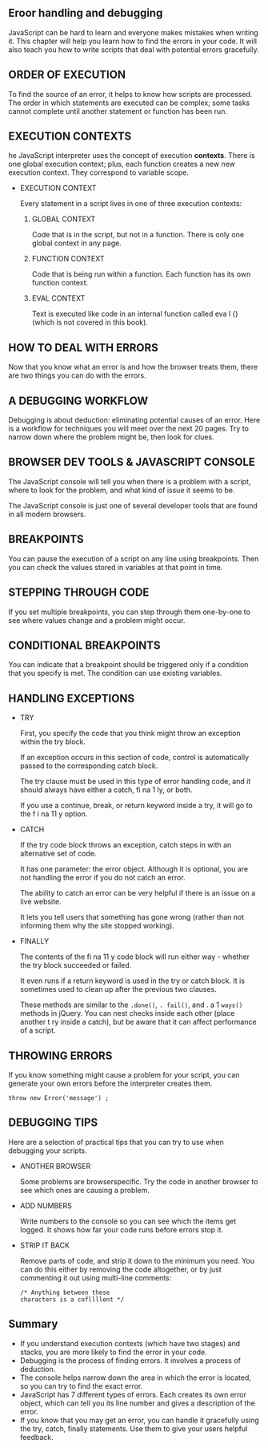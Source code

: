 ## Eroor handling and debugging 

JavaScript can be hard to learn and everyone makes
mistakes when writing it. This chapter will help you learn
how to find the errors in your code. It will also teach you how
to write scripts that deal with potential errors gracefully. 

## ORDER OF EXECUTION

To find the source of an error, it helps to know how scripts are processed.
The order in which statements are executed can be complex; some tasks
cannot complete until another statement or function has been run.

## EXECUTION CONTEXTS

he JavaScript interpreter uses the concept of execution **contexts**.
There is one global execution context; plus, each function creates a new
new execution context. They correspond to variable scope. 

* EXECUTION CONTEXT

    Every statement in a script lives in one of three
execution contexts:


    1. GLOBAL CONTEXT

        Code that is in the script, but not in a function.
        There is only one global context in any page. 
    2. FUNCTION CONTEXT

        Code that is being run within a function.
        Each function has its own function context.
    3. EVAL CONTEXT

        Text is executed like code in an internal function
        called eva l {) (which is not covered in this book).


## HOW TO DEAL WITH ERRORS

Now that you know what an error is and how the browser treats them,
there are two things you can do with the errors. 

## A DEBUGGING WORKFLOW

Debugging is about deduction: eliminating potential causes of an error.
Here is a workflow for techniques you will meet over the next 20 pages.
Try to narrow down where the problem might be, then look for clues.

## BROWSER DEV TOOLS & JAVASCRIPT CONSOLE 

The JavaScript console will tell you when there is a problem with a script,
where to look for the problem, and what kind of issue it seems to be.

The JavaScript console is just one of several developer tools that are
found in all modern browsers.

## BREAKPOINTS 
You can pause the execution of a script on any
line using breakpoints. Then you can check the
values stored in variables at that point in time.

## STEPPING THROUGH CODE

If you set multiple breakpoints, you can step
through them one-by-one to see where values
change and a problem might occur.

## CONDITIONAL BREAKPOINTS

You can indicate that a breakpoint should be
triggered only if a condition that you specify is
met. The condition can use existing variables. 

## HANDLING EXCEPTIONS

- TRY

    First, you specify the code
    that you think might throw an
    exception within the try block.

    If an exception occurs in this
    section of code, control is
    automatically passed to the
    corresponding catch block.

    The try clause must be used in
    this type of error handling code,
    and it should always have either
    a catch, fi na 1 ly, or both.

    If you use a continue, break, or
    return keyword inside a try, it
    will go to the f i na 11 y option. 

- CATCH

    If the try code block throws an
    exception, catch steps in with an
    alternative set of code.

    It has one parameter: the error
    object. Although it is optional,
    you are not handling the error if
    you do not catch an error.

    The ability to catch an error can
    be very helpful if there is an issue
    on a live website.

    It lets you tell users that
    something has gone wrong
    (rather than not informing them
    why the site stopped working). 

- FINALLY

    The contents of the fi na 11 y
    code block will run either
    way - whether the try block
    succeeded or failed.

    It even runs if a return keyword
    is used in the try or catch block.
    It is sometimes used to clean up
    after the previous two clauses.

    These methods are similar
    to the `.done()`, `. fail()`, and
    . a 1 `ways()` methods in jQuery.
    You can nest checks inside each
    other (place another t ry inside a
    catch), but be aware that it can
    affect performance of a script. 

## THROWING ERRORS 
If you know something might cause a problem for your script, you can
generate your own errors before the interpreter creates them. 

```
throw new Error('message') ;
```


## DEBUGGING TIPS 
Here are a selection of practical tips that you
can try to use when debugging your scripts.

- ANOTHER BROWSER 

    Some problems are browserspecific. Try the code in another
    browser to see which ones are
    causing a problem.

- ADD NUMBERS

    Write numbers to the console
    so you can see which the items
    get logged. It shows how far your
    code runs before errors stop it.

- STRIP IT BACK 

    Remove parts of code, and strip
    it down to the minimum you
    need. You can do this either by
    removing the code altogether, or
    by just commenting it out using
    multi-line comments: 
    ```
    /* Anything between these
    characters is a cofllllent */
    ```

## Summary

- If you understand execution contexts (which have two
stages) and stacks, you are more likely to find the error
in your code.
- Debugging is the process of finding errors. It involves a
process of deduction.
- The console helps narrow down the area in which the
error is located, so you can try to find the exact error.
- JavaScript has 7 different types of errors. Each creates
its own error object, which can tell you its line number
and gives a description of the error.
- If you know that you may get an error, you can handle
it gracefully using the try, catch, finally statements.
Use them to give your users helpful feedback.